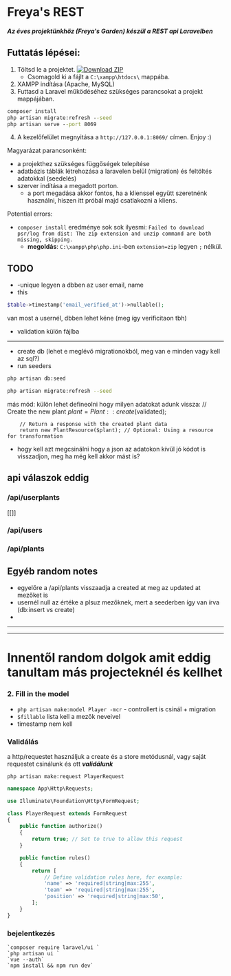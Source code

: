 # Freya's REST

***Az éves projektünkhöz (Freya's Garden) készül a REST api Laravelben***

  
## Futtatás lépései:
1. Töltsd le a projektet. 
 <a href= "https://github.com/cerberus2477/freya-rest-kola/archive/refs/heads/master.zip"><img src="http://img.shields.io/badge/Download_ZIP_green?style=for-the-badge" alt="Download ZIP"></a>
    - Csomagold ki a fájlt a `C:\xampp\htdocs\` mappába.
2. XAMPP indítása (Apache, MySQL)
3. Futtasd a Laravel működéséhez szükséges parancsokat a projekt mappájában.
```cmd
composer install
php artisan migrate:refresh --seed
php artisan serve --port 8069
```
4. A kezelőfelület megnyitása a `http://127.0.0.1:8069/` címen. Enjoy :)


Magyarázat parancsonként:
- a projekthez szükséges függőségek telepítése
- adatbázis táblák létrehozása a laravelen belül (migration) és feltöltés adatokkal (seedelés)
- szerver indítása a megadott porton.
  	- a port megadása akkor fontos, ha a klienssel együtt szeretnénk használni, hiszen itt próbál majd csatlakozni a kliens.

Potential errors:
- `composer install` eredménye sok sok ilyesmi: `Failed to download psr/log from dist: The zip extension and unzip command are both missing, skipping.`
	- **megoldás**: `C:\xampp\php\php.ini`-ben `extension=zip` legyen `;` nélkül.




## TODO
- -unique legyen a dbben az user email, name
- this
```php
$table->timestamp('email_verified_at')->nullable();
``` 
van most a usernél, dbben lehet kéne (meg így verificitaon tbh)

- validation külön fájlba

<hr>

- create db (lehet e meglévő migrationokból, meg van e minden vagy kell az sql?)
- run seeders
```bash
php artisan db:seed
```

```bash
php artisan migrate:refresh --seed
```

más mód: külön lehet defineolni hogy milyen adatokat adunk vissza:
        // Create the new plant
        $plant = Plant::create($validated);

        // Return a response with the created plant data
        return new PlantResource($plant); // Optional: Using a resource for transformation


- hogy kell azt megcsinálni hogy a json az adatokon kívűl jó kódot is visszadjon, meg ha még kell akkor mást is? 

## api válaszok eddig
### /api/userplants
[[]]

### /api/users

### /api/plants



## Egyéb random notes
- egyelőre a /api/plants visszaadja a created at meg az updated at mezőket is
- usernél null az értéke a plsuz mezőknek, mert a seederben így van írva (db:insert vs create)
- 
<hr>
<hr>


# Innentől random dolgok amit eddig tanultam más projecteknél és kellhet

### 2. Fill in the model
- `php artisan make:model Player -mcr` - controllert is csinál + migration
- `$fillable` lista kell a mezők neveivel
- timestamp nem kell

### Validálás
a http/requestet használjuk a create és a store metódusnál, vagy saját requestet csinálunk és ott ***validálunk***

`php artisan make:request PlayerRequest`
  
```php
namespace App\Http\Requests;

use Illuminate\Foundation\Http\FormRequest;

class PlayerRequest extends FormRequest
{
    public function authorize()
    {
        return true; // Set to true to allow this request
    }

    public function rules()
    {
        return [
            // Define validation rules here, for example:
            'name' => 'required|string|max:255',
            'team' => 'required|string|max:255',
            'position' => 'required|string|max:50',
        ];
    }
}

```

### bejelentkezés
	`composer require laravel/ui `
	`php artisan ui `
	`vue --auth`
	`npm install && npm run dev`

